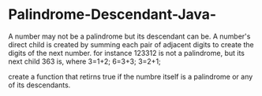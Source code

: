 # Palindrome-Descendant-Java-
 A number may not be a palindrome but its descendant can be.
 A number's direct child is created by summing each pair of adjacent digits to create the digits of the next number.
 for instance 123312 is not a palindrome, but its next child 363 is, where 3=1+2; 6=3+3; 3=2+1;
 
 create a function that retirns true if the numbre itself is a palindrome or any of its descendants.

